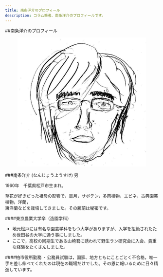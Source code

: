 ```yaml
---
title: 南条洋介のプロフィール
description: コラム筆者、南条洋介のプロフィールです。
---
```

<link rel="stylesheet" href="assets/stylesheets/authors.css" />

##南条洋介のプロフィール

<figure class="author-img">
  <img src="assets/images/author_nanjo_yosuke.jpg" alt="南条洋介">
</figure>

###南条洋介 (なんじょうようすけ) 男

1960年　千葉県松戸市生まれ。

草花が好きだった祖母の影響で，皐月，サボテン，多肉植物，エビネ，古典園芸植物，洋蘭，<br>
東洋蘭などを栽培してきました。その腕前は秘密です。

####東京農業大学卒（造園学科）

* 地元松戸には有名な園芸学科をもつ大学がありますが、入学を拒絶されたため世田谷の大学に通う事にしました。
* ここで，高校の同期生である山崎君に誘われて野生ラン研究会に入会、貴重な経験をたくさんしました。

####柏市役所勤務
・公務員試験は，国家、地方ともにことごとく不合格，唯一手を差し伸べてくれたのは現在の職場だけでした。その恩に報いるために日々精進しています。
